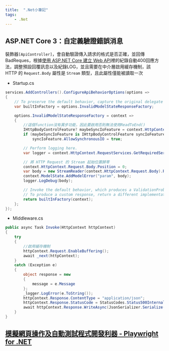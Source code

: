 ```yaml
---
title:  ".Net小筆記"
tags: 
    - .Net
---
```


## ASP.NET Core 3：自定義驗證錯誤消息

裝飾器`[ApiController]`，會自動驗證傳入請求的格式是否正確，並回傳BadReques，根據[使用 ASP.NET Core 建立 Web API](https://learn.microsoft.com/zh-tw/aspnet/core/web-api/?view=aspnetcore-3.1)裡的紀錄自動400回應方法，調整預設回覆訊息以及紀錄LOG，並且需要在中介層啟用緩存機制，該 HTTP 的 `Request.Body` 屬性是 `Stream` 類型，且此屬性僅能被讀取一次

- Startup.cs
```c#
services.AddControllers().ConfigureApiBehaviorOptions(options =>
{
    // To preserve the default behavior, capture the original delegate to call later.
    var builtInFactory = options.InvalidModelStateResponseFactory;

    options.InvalidModelStateResponseFactory = context =>
    {
        //這個function沒有異步功能，因此要啟用否則無法使用ReadToEnd()
        IHttpBodyControlFeature? maybeSyncIoFeature = context.HttpContext.Features.Get<IHttpBodyControlFeature>();
        if (maybeSyncIoFeature is IHttpBodyControlFeature syncIoFeature)
            syncIoFeature.AllowSynchronousIO = true;

        // Perform logging here.
        var logger = context.HttpContext.RequestServices.GetRequiredService<ILogger<Startup>>();

        // 將 HTTP Request 的 Stream 起始位置歸零
        context.HttpContext.Request.Body.Position = 0;
        var body = new StreamReader(context.HttpContext.Request.Body).ReadToEnd();
        context.ModelState.AddModelError("param", body);
        logger.LogDebug(body);

        // Invoke the default behavior, which produces a ValidationProblemDetails response.
        // To produce a custom response, return a different implementation of IActionResult instead.
        return builtInFactory(context);
    };
});
```

- Middleware.cs
```c#
public async Task Invoke(HttpContext httpContext)
{
    try
    {
        //啟用緩存機制
        httpContext.Request.EnableBuffering();
        await _next(httpContext);
    }
    catch (Exception e)
    {
        object response = new
        {
            message = e.Message
        };
        _logger.LogError(e.ToString());
        httpContext.Response.ContentType = "application/json";
        httpContext.Response.StatusCode = StatusCodes.Status500InternalServerError;
        await httpContext.Response.WriteAsync(JsonSerializer.Serialize(response));
    }
}
```

## [模擬網頁操作及自動測試程式開發利器 - Playwright for .NET](https://blog.darkthread.net/blog/playwright-notes/)